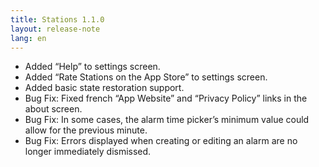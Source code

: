 ```yaml
---
title: Stations 1.1.0
layout: release-note
lang: en
---
```


- Added “Help” to settings screen.
- Added “Rate Stations on the App Store” to settings screen.
- Added basic state restoration support.
- Bug Fix: Fixed french “App Website” and “Privacy Policy” links in the about screen.
- Bug Fix: In some cases, the alarm time picker’s minimum value could allow for the previous minute.
- Bug Fix: Errors displayed when creating or editing an alarm are no longer immediately dismissed.
